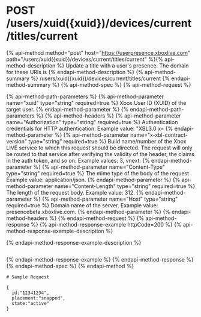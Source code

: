 # POST /users/xuid({xuid})/devices/current/titles/current

{% api-method method="post" host="https://userpresence.xboxlive.com" path="/users/xuid({xuid})/devices/current/titles/current" %}{% api-method-description %}
Update a title with a user's presence. The domain for these URIs is 
{% endapi-method-description %}
{% api-method-summary %}
/users/xuid({xuid})/devices/current/titles/current
{% endapi-method-summary %}
{% api-method-spec %}
{% api-method-request %}

{% api-method-path-parameters %}
{% api-method-parameter name="xuid" type="string" required=true %}
Xbox User ID (XUID) of the target user.
{% endapi-method-parameter %}
{% endapi-method-path-parameters %}
{% api-method-headers %}
{% api-method-parameter name="Authorization" type="string" required=true %}
Authentication credentials for HTTP authentication. Example value: "XBL3.0 x=
{% endapi-method-parameter %}
{% api-method-parameter name="x-xbl-contract-version" type="string" required=true %}
Build name/number of the Xbox LIVE service to which this request should be directed. The request will only be routed to that service after verifying the validity of the header, the claims in the auth token, and so on. Example values: 3, vnext.
{% endapi-method-parameter %}
{% api-method-parameter name="Content-Type" type="string" required=true %}
The mime type of the body of the request Example value: application/json.
{% endapi-method-parameter %}
{% api-method-parameter name="Content-Length" type="string" required=true %}
The length of the request body. Example value: 312.
{% endapi-method-parameter %}
{% api-method-parameter name="Host" type="string" required=true %}
Domain name of the server. Example value: presencebeta.xboxlive.com.
{% endapi-method-parameter %}
{% endapi-method-headers %}
{% endapi-method-request %}
{% api-method-response %}
{% api-method-response-example httpCode=200 %}
{% api-method-response-example-description %}

{% endapi-method-response-example-description %}

```text
```
{% endapi-method-response-example %}
{% endapi-method-response %}
{% endapi-method-spec %}
{% endapi-method %}
```text
# Sample Request

{
  id:"12341234",
  placement:"snapped",
  state:"active"
}
      

```